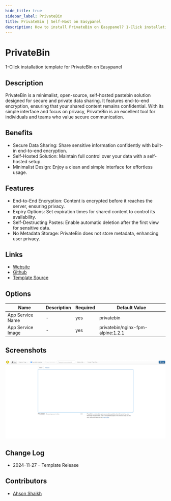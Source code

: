 ```yaml
---
hide_title: true
sidebar_label: PrivateBin
title: PrivateBin | Self-Host on Easypanel
description: How to install PrivateBin on Easypanel? 1-Click installation template for PrivateBin on Easypanel
---
```


<!-- generated -->

# PrivateBin

1-Click installation template for PrivateBin on Easypanel

## Description

PrivateBin is a minimalist, open-source, self-hosted pastebin solution designed for secure and private data sharing. It features end-to-end encryption, ensuring that your shared content remains confidential. With its simple interface and focus on privacy, PrivateBin is an excellent tool for individuals and teams who value secure communication.

## Benefits

- Secure Data Sharing: Share sensitive information confidently with built-in end-to-end encryption.
- Self-Hosted Solution: Maintain full control over your data with a self-hosted setup.
- Minimalist Design: Enjoy a clean and simple interface for effortless usage.

## Features

- End-to-End Encryption: Content is encrypted before it reaches the server, ensuring privacy.
- Expiry Options: Set expiration times for shared content to control its availability.
- Self-Destructing Pastes: Enable automatic deletion after the first view for sensitive data.
- No Metadata Storage: PrivateBin does not store metadata, enhancing user privacy.

## Links

- [Website](https://privatebin.info/)
- [Github](https://github.com/PrivateBin/PrivateBin)
- [Template Source](https://github.com/easypanel-io/templates/tree/main/templates/privatebin)

## Options

Name | Description | Required | Default Value
-|-|-|-
App Service Name | - | yes | privatebin
App Service Image | - | yes | privatebin/nginx-fpm-alpine:1.2.1

## Screenshots

![PrivateBin Screenshot](./assets/screenshot.png)

## Change Log

- 2024-11-27 – Template Release

## Contributors

- [Ahson Shaikh](https://github.com/Ahson-Shaikh)

